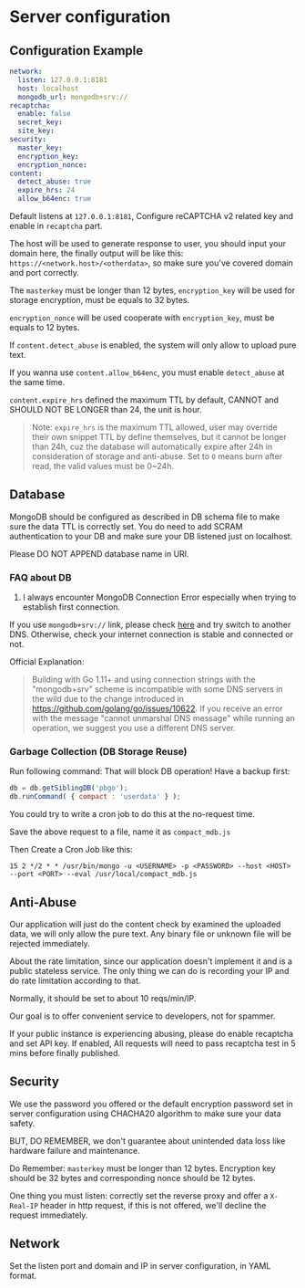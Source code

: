 # Server configuration 

## Configuration Example

```yaml
network:
  listen: 127.0.0.1:8181
  host: localhost
  mongodb_url: mongodb+srv://
recaptcha:
  enable: false
  secret_key:
  site_key:
security:
  master_key:
  encryption_key:
  encryption_nonce:
content:
  detect_abuse: true
  expire_hrs: 24
  allow_b64enc: true
```

Default listens at `127.0.0.1:8181`, Configure reCAPTCHA v2 related key and enable in `recaptcha` part.

The host will be used to generate response to user, you should input your domain here, the finally output 
will be like this: `https://<network.host>/<otherdata>`, so make sure you've covered domain and port correctly.

The `masterkey` must be longer than 12 bytes, `encryption_key` will be used for storage encryption, must be equals to 32 bytes.

`encryption_nonce` will be used cooperate with `encryption_key`, must be equals to 12 bytes.

If `content.detect_abuse` is enabled, the system will only allow to upload pure text.

If you wanna use `content.allow_b64enc`, you must enable `detect_abuse` at the same time.

`content.expire_hrs` defined the maximum TTL by default, CANNOT and SHOULD NOT BE LONGER than 24, the unit is hour.

> Note: `expire_hrs` is the maximum TTL allowed, user may override their own snippet TTL by define themselves, but
> it cannot be longer than 24h, cuz the database will automatically expire after 24h in consideration of storage and 
> anti-abuse. Set to `0` means burn after read, the valid values must be 0~24h.

## Database

MongoDB should be configured as described in DB schema file to make sure the data TTL is correctly set. You do need to add SCRAM authentication to your DB and make sure your DB listened just on localhost.

Please DO NOT APPEND database name in URI.

### FAQ about DB

1. I always encounter MongoDB Connection Error especially when trying to establish first connection.

If you use `mongodb+srv://` link, please check [here](https://godoc.org/go.mongodb.org/mongo-driver/mongo#hdr-Potential_DNS_Issues) 
and try switch to another DNS. Otherwise, check your internet connection is stable and connected or not.

Official Explanation:

> Building with Go 1.11+ and using connection strings with the "mongodb+srv" scheme 
> is incompatible with some DNS servers in the wild due to the change introduced 
> in https://github.com/golang/go/issues/10622. If you receive an error with the message 
> "cannot unmarshal DNS message" while running an operation, we suggest you use a different DNS server.

### Garbage Collection (DB Storage Reuse)

Run following command: That will block DB operation! Have a backup first:

```js
db = db.getSiblingDB('pbgo');
db.runCommand( { compact : 'userdata' } );
```

You could try to write a cron job to do this at the no-request time.

Save the above request to a file, name it as `compact_mdb.js`

Then Create a Cron Job like this:

```crontab
15 2 */2 * * /usr/bin/mongo -u <USERNAME> -p <PASSWORD> --host <HOST> --port <PORT> --eval /usr/local/compact_mdb.js
```


## Anti-Abuse

Our application will just do the content check by examined the uploaded data, we will only allow the pure text. Any binary file or unknown file will be rejected immediately.

About the rate limitation, since our application doesn't implement it and is a public stateless service. The only thing we can do is recording your IP and do rate limitation according to that.

Normally, it should be set to about 10 reqs/min/IP.

Our goal is to offer convenient service to developers, not for spammer.

If your public instance is experiencing abusing, please do enable recaptcha and set API key. If enabled, All requests will need to pass recaptcha test in 5 mins before finally published. 

## Security

We use the password you offered or the default encryption password set in server configuration using CHACHA20 algorithm to make sure your data safety.

BUT, DO REMEMBER, we don't guarantee about unintended data loss like hardware failure and maintenance.

Do Remember: `masterkey` must be longer than 12 bytes. Encryption key should be 32 bytes and corresponding nonce should be 12 bytes.

One thing you must listen: correctly set the reverse proxy and offer a `X-Real-IP` header in http request, if this is not offered, we'll decline the request immediately.

## Network

Set the listen port and domain and IP in server configuration, in YAML format.
